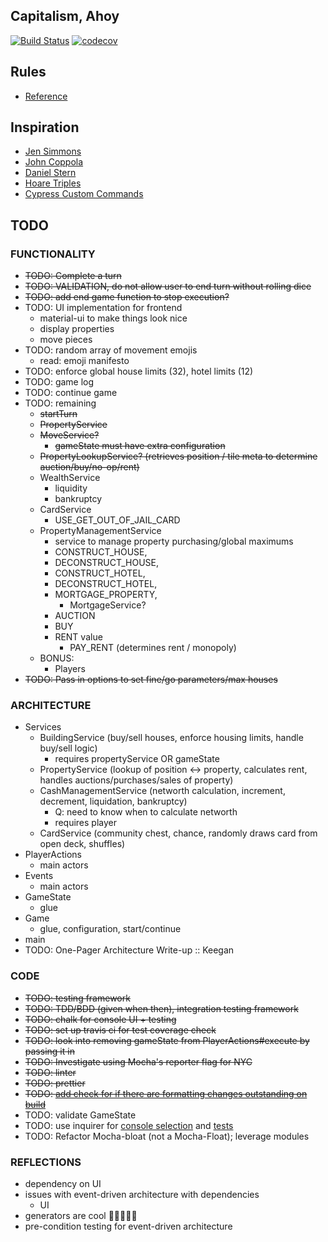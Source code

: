 ## Capitalism, Ahoy

[![Build Status](https://travis-ci.com/eginwong/capitalism-ahoy.svg?branch=master)](https://travis-ci.com/eginwong/capitalism-ahoy)
[![codecov](https://codecov.io/gh/eginwong/capitalism-ahoy/branch/master/graph/badge.svg)](https://codecov.io/gh/eginwong/capitalism-ahoy)

## Rules

- [Reference](https://www.hasbro.com/common/instruct/00009.pdf)

## Inspiration

- [Jen Simmons](https://codepen.io/jensimmons/pen/qRGRjO)
- [John Coppola](https://codepen.io/johnnycopes/pen/yzQyMp)
- [Daniel Stern](https://github.com/danielstern/science/blob/master/monopoly.json)
- [Hoare Triples](https://en.wikipedia.org/wiki/Hoare_logic)
- [Cypress Custom Commands](https://docs.cypress.io/api/cypress-api/custom-commands.html#Arguments)

## TODO

### FUNCTIONALITY

- ~~TODO: Complete a turn~~
- ~~TODO: VALIDATION, do not allow user to end turn without rolling dice~~
- ~~TODO: add end game function to stop execution?~~
- TODO: UI implementation for frontend
  - material-ui to make things look nice
  - display properties
  - move pieces
- TODO: random array of movement emojis
  - read: emoji manifesto
- TODO: enforce global house limits (32), hotel limits (12)
- TODO: game log
- TODO: continue game
- TODO: remaining
  - ~~startTurn~~
  - ~~PropertyService~~
  - ~~MoveService?~~
    - ~~gameState must have extra configuration~~
  - ~~PropertyLookupService? (retrieves position / tile meta to determine auction/buy/no-op/rent)~~
  - WealthService
    - liquidity
    - bankruptcy
  - CardService
    - USE_GET_OUT_OF_JAIL_CARD
  - PropertyManagementService
    - service to manage property purchasing/global maximums
    - CONSTRUCT_HOUSE,
    - DECONSTRUCT_HOUSE,
    - CONSTRUCT_HOTEL,
    - DECONSTRUCT_HOTEL,
    - MORTGAGE_PROPERTY,
      - MortgageService?
    - AUCTION
    - BUY
    - RENT value
      - PAY_RENT (determines rent / monopoly)
  - BONUS:
    - Players
- ~~TODO: Pass in options to set fine/go parameters/max houses~~

### ARCHITECTURE

- Services
  - BuildingService (buy/sell houses, enforce housing limits, handle buy/sell logic)
    - requires propertyService OR gameState
  - PropertyService (lookup of position <-> property, calculates rent, handles auctions/purchases/sales of property)
  - CashManagementService (networth calculation, increment, decrement, liquidation, bankruptcy)
    - Q: need to know when to calculate networth
    - requires player
  - CardService (community chest, chance, randomly draws card from open deck, shuffles)
- PlayerActions
  - main actors
- Events
  - main actors
- GameState
  - glue
- Game
  - glue, configuration, start/continue
- main
- TODO: One-Pager Architecture Write-up :: Keegan

### CODE

- ~~TODO: testing framework~~
- ~~TODO: TDD/BDD (given when then), integration testing framework~~
- ~~TODO: chalk for console UI + testing~~
- ~~TODO: set up travis ci for test coverage check~~
- ~~TODO: look into removing gameState from PlayerActions#execute by passing it in~~
- ~~TODO: Investigate using Mocha's reporter flag for NYC~~
- ~~TODO: linter~~
- ~~TODO: prettier~~
- ~~TODO: [add check for if there are formatting changes outstanding on build](https://github.com/yyx990803/yorkie)~~
- TODO: validate GameState
- TODO: use inquirer for [console selection](https://medium.com/@zorrodg/integration-tests-on-node-js-cli-part-2-testing-interaction-user-input-6f345d4b713a) and [tests](https://glebbahmutov.com/blog/unit-testing-cli-programs/)
- TODO: Refactor Mocha-bloat (not a Mocha-Float); leverage modules

### REFLECTIONS

- dependency on UI
- issues with event-driven architecture with dependencies
  - UI
- generators are cool 🧐🧐🧐🧐🧐
- pre-condition testing for event-driven architecture
